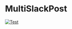 # MultiSlackPost
[![Test](https://github.com/VeyronSakai/MultiSlackPost/actions/workflows/test.yml/badge.svg)](https://github.com/VeyronSakai/MultiSlackPost/actions/workflows/test.yml)
